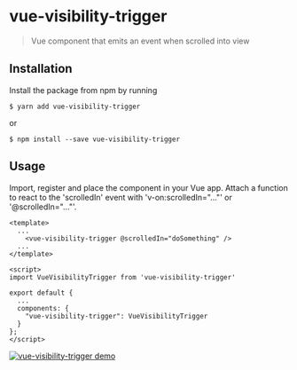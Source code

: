 # vue-visibility-trigger

> Vue component that emits an event when scrolled into view

## Installation

Install the package from npm by running

```
$ yarn add vue-visibility-trigger
```

or

```
$ npm install --save vue-visibility-trigger
```

## Usage

Import, register and place the component in your Vue app. Attach a function to react to the 'scrolledIn' event with 'v-on:scrolledIn="..."' or '@scrolledIn="..."'.

```
<template>
  ...
    <vue-visibility-trigger @scrolledIn="doSomething" />
  ...
</template>

<script>
import VueVisibilityTrigger from 'vue-visibility-trigger'

export default {
  ...
  components: {
    "vue-visibility-trigger": VueVisibilityTrigger
  }
};
</script>
```

[![vue-visibility-trigger demo](https://codesandbox.io/static/img/play-codesandbox.svg)](https://codesandbox.io/s/qkyolorn6w?module=%2Fsrc%2FApp.vue)
